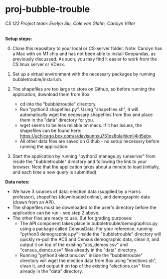 # proj-bubble-trouble
###### CS 122 Project team: Evelyn Siu, Cole von Glahn, Carolyn Vilter

**Setup steps:**

0. Clone this repository to your local or CS-server folder. Note: Carolyn has a Mac with an M1 chip and has not been able to install Geopandas, as previously discussed. As such, you may find it easier to work from the CS linux server or VDesk.

1. Set up a virtual environment with the necessary packages by running bubbletrouble/install.sh.

2. The shapefiles are too large to store on Github, so before running the application, download them from Box:
    - cd into the "bubbletrouble" directory.
    - Run "python3 shapefiles.py". Using "shapefiles.sh", it will automatically wget the necessary shapefiles from Box and place them in the "data" directory for you.
    - wget seems to be less reliable on macs. If it has issues, the shapefiles can be found here: https://uchicago.box.com/s/davisunnxu751qs8plajhkmlj4jd5eby.
    - All other data files are saved on Github - no setup necessary before running the application.

3. Start the application by running "python3 manage.py runserver" from inside the "bubbletrouble" directory and following the link to your browser. Note that the application takes about a minute to load (initially, and each time a new query is submitted).


**Data notes:**
- We have 3 sources of data: election data (supplied by a Harris professor), shapefiles (downloaded online), and demographic data (drawn from an API).
- The shapefiles must be downloaded to the user's directory before the application can be run - see step 2 above.
- The other files are ready to use. But for grading purposes:
    - The API component takes place in bubbletrouble/demographics.py using a package called CensusData. For your reference, running "python3 demographics.py" inside the "bubbletrouble" directory will quickly re-pull the ACS and Census demographic data, clean it, and output it on top of the existing "acs_demos.csv" and "census_demos.csv" files already in the "data" directory.
    - Running "python3 elections.csv" inside the "bubbletrouble" directory will wget the election data from Box using "elections.sh", clean it, and output it on top of the existing "elections.csv" files already in the "data" directory.

